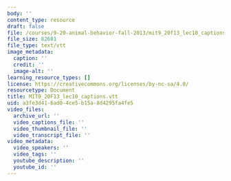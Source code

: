 ```yaml
---
body: ''
content_type: resource
draft: false
file: /courses/9-20-animal-behavior-fall-2013/mit9_20f13_lec10_captions.vtt
file_size: 82681
file_type: text/vtt
image_metadata:
  caption: ''
  credit: ''
  image-alt: ''
learning_resource_types: []
license: https://creativecommons.org/licenses/by-nc-sa/4.0/
resourcetype: Document
title: MIT9_20F13_lec10_captions.vtt
uid: a3fe3d41-6ad0-4ce5-b15a-8d4295fa4fe5
video_files:
  archive_url: ''
  video_captions_file: ''
  video_thumbnail_file: ''
  video_transcript_file: ''
video_metadata:
  video_speakers: ''
  video_tags: ''
  youtube_description: ''
  youtube_id: ''
---
```

